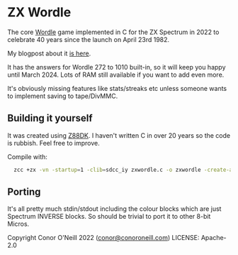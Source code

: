 # ZX Wordle
The core [Wordle](https://www.nytimes.com/games/wordle/index.html) game implemented in C for the ZX Spectrum in 2022 to celebrate 40 years since the launch on April 23rd 1982.

My blogpost about it [is here](https://conoroneill.net/2022/03/26/celebrating-40-years-of-sinclair-zx-spectrum-with-zx-wordle/).

It has the answers for Wordle 272 to 1010 built-in, so it will keep you happy until March 2024. Lots of RAM still available if you want to add even more.

It's obviously missing features like stats/streaks etc unless someone wants to implement saving to tape/DivMMC.

## Building it yourself
It was created using [Z88DK](https://github.com/z88dk/z88dk/). I haven't written C in over 20 years so the code is rubbish. Feel free to improve.

Compile with:

```bash
  zcc +zx -vn -startup=1 -clib=sdcc_iy zxwordle.c -o zxwordle -create-app
```

## Porting
It's all pretty much stdin/stdout including the colour blocks which are just Spectrum INVERSE blocks. So should be trivial to port it to other 8-bit Micros.

 Copyright Conor O'Neill 2022 (conor@conoroneill.com)
 LICENSE: Apache-2.0
